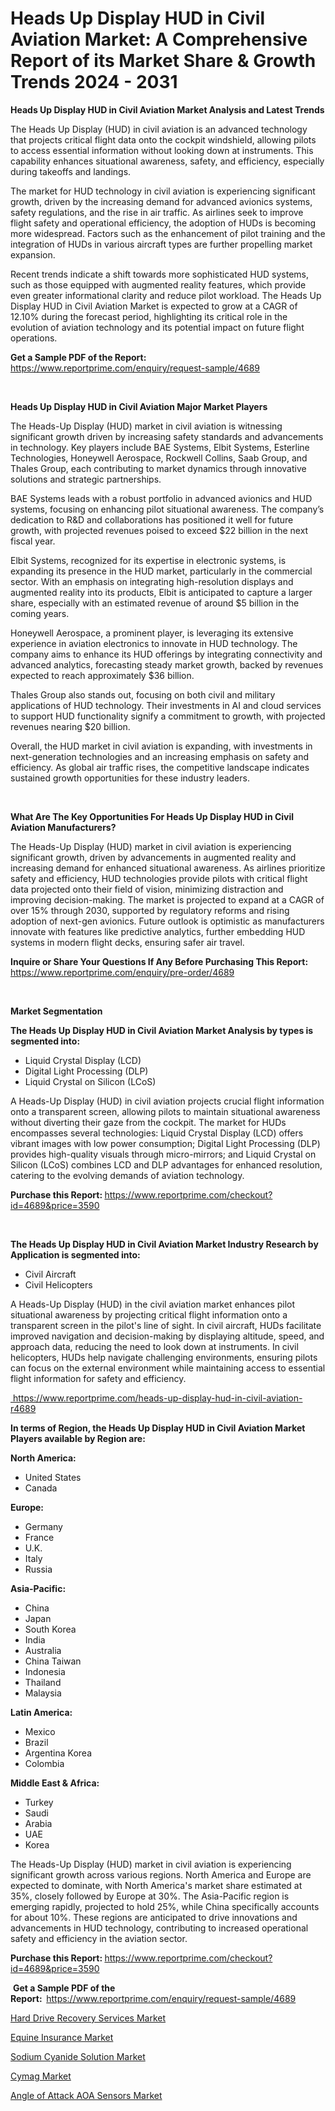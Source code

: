 <p><h1>Heads Up Display HUD in Civil Aviation Market: A Comprehensive Report of its Market Share & Growth Trends 2024 - 2031</h1></p><p><strong>Heads Up Display HUD in Civil Aviation Market Analysis and Latest Trends</strong></p>
<p><p>The Heads Up Display (HUD) in civil aviation is an advanced technology that projects critical flight data onto the cockpit windshield, allowing pilots to access essential information without looking down at instruments. This capability enhances situational awareness, safety, and efficiency, especially during takeoffs and landings.</p><p>The market for HUD technology in civil aviation is experiencing significant growth, driven by the increasing demand for advanced avionics systems, safety regulations, and the rise in air traffic. As airlines seek to improve flight safety and operational efficiency, the adoption of HUDs is becoming more widespread. Factors such as the enhancement of pilot training and the integration of HUDs in various aircraft types are further propelling market expansion.</p><p>Recent trends indicate a shift towards more sophisticated HUD systems, such as those equipped with augmented reality features, which provide even greater informational clarity and reduce pilot workload. The Heads Up Display HUD in Civil Aviation Market is expected to grow at a CAGR of 12.10% during the forecast period, highlighting its critical role in the evolution of aviation technology and its potential impact on future flight operations.</p></p>
<p><strong>Get a Sample PDF of the Report:&nbsp;</strong> <a href="https://www.reportprime.com/enquiry/request-sample/4689">https://www.reportprime.com/enquiry/request-sample/4689</a></p>
<p>&nbsp;</p>
<p><strong>Heads Up Display HUD in Civil Aviation Major Market Players</strong></p>
<p><p>The Heads-Up Display (HUD) market in civil aviation is witnessing significant growth driven by increasing safety standards and advancements in technology. Key players include BAE Systems, Elbit Systems, Esterline Technologies, Honeywell Aerospace, Rockwell Collins, Saab Group, and Thales Group, each contributing to market dynamics through innovative solutions and strategic partnerships.</p><p>BAE Systems leads with a robust portfolio in advanced avionics and HUD systems, focusing on enhancing pilot situational awareness. The company’s dedication to R&D and collaborations has positioned it well for future growth, with projected revenues poised to exceed $22 billion in the next fiscal year.</p><p>Elbit Systems, recognized for its expertise in electronic systems, is expanding its presence in the HUD market, particularly in the commercial sector. With an emphasis on integrating high-resolution displays and augmented reality into its products, Elbit is anticipated to capture a larger share, especially with an estimated revenue of around $5 billion in the coming years.</p><p>Honeywell Aerospace, a prominent player, is leveraging its extensive experience in aviation electronics to innovate in HUD technology. The company aims to enhance its HUD offerings by integrating connectivity and advanced analytics, forecasting steady market growth, backed by revenues expected to reach approximately $36 billion.</p><p>Thales Group also stands out, focusing on both civil and military applications of HUD technology. Their investments in AI and cloud services to support HUD functionality signify a commitment to growth, with projected revenues nearing $20 billion.</p><p>Overall, the HUD market in civil aviation is expanding, with investments in next-generation technologies and an increasing emphasis on safety and efficiency. As global air traffic rises, the competitive landscape indicates sustained growth opportunities for these industry leaders.</p></p>
<p>&nbsp;</p>
<p><strong>What Are The Key Opportunities For Heads Up Display HUD in Civil Aviation Manufacturers?</strong></p>
<p><p>The Heads-Up Display (HUD) market in civil aviation is experiencing significant growth, driven by advancements in augmented reality and increasing demand for enhanced situational awareness. As airlines prioritize safety and efficiency, HUD technologies provide pilots with critical flight data projected onto their field of vision, minimizing distraction and improving decision-making. The market is projected to expand at a CAGR of over 15% through 2030, supported by regulatory reforms and rising adoption of next-gen avionics. Future outlook is optimistic as manufacturers innovate with features like predictive analytics, further embedding HUD systems in modern flight decks, ensuring safer air travel.</p></p>
<p><strong>Inquire or Share Your Questions If Any Before Purchasing This Report:</strong> <a href="https://www.reportprime.com/enquiry/pre-order/4689">https://www.reportprime.com/enquiry/pre-order/4689</a></p>
<p>&nbsp;</p>
<p><strong>Market Segmentation</strong></p>
<p><strong>The Heads Up Display HUD in Civil Aviation Market Analysis by types is segmented into:</strong></p>
<p><ul><li>Liquid Crystal Display (LCD)</li><li>Digital Light Processing (DLP)</li><li>Liquid Crystal on Silicon (LCoS)</li></ul></p>
<p><p>A Heads-Up Display (HUD) in civil aviation projects crucial flight information onto a transparent screen, allowing pilots to maintain situational awareness without diverting their gaze from the cockpit. The market for HUDs encompasses several technologies: Liquid Crystal Display (LCD) offers vibrant images with low power consumption; Digital Light Processing (DLP) provides high-quality visuals through micro-mirrors; and Liquid Crystal on Silicon (LCoS) combines LCD and DLP advantages for enhanced resolution, catering to the evolving demands of aviation technology.</p></p>
<p><strong>Purchase this Report:&nbsp;</strong><a href="https://www.reportprime.com/checkout?id=4689&price=3590">https://www.reportprime.com/checkout?id=4689&price=3590</a></p>
<p>&nbsp;</p>
<p><strong>The Heads Up Display HUD in Civil Aviation Market Industry Research by Application is segmented into:</strong></p>
<p><ul><li>Civil Aircraft</li><li>Civil Helicopters</li></ul></p>
<p><p>A Heads-Up Display (HUD) in the civil aviation market enhances pilot situational awareness by projecting critical flight information onto a transparent screen in the pilot's line of sight. In civil aircraft, HUDs facilitate improved navigation and decision-making by displaying altitude, speed, and approach data, reducing the need to look down at instruments. In civil helicopters, HUDs help navigate challenging environments, ensuring pilots can focus on the external environment while maintaining access to essential flight information for safety and efficiency.</p></p>
<p><a href="https://www.reportprime.com/heads-up-display-hud-in-civil-aviation-r4689">&nbsp;https://www.reportprime.com/heads-up-display-hud-in-civil-aviation-r4689</a></p>
<p><strong>In terms of Region, the Heads Up Display HUD in Civil Aviation Market Players available by Region are:</strong></p>
<p>
    <p> <strong> North America: </strong>
        <ul>
            <li>United States</li>
            <li>Canada</li>
        </ul>
        </p> 
    <p> <strong> Europe: </strong>
        <ul>
            <li>Germany</li>
            <li>France</li>
            <li>U.K.</li>
            <li>Italy</li>
            <li>Russia</li>
        </ul>
        </p> 
    <p> <strong> Asia-Pacific: </strong>
        <ul>
            <li>China</li>
            <li>Japan</li>
            <li>South Korea</li>
            <li>India</li>
            <li>Australia</li>
            <li>China Taiwan</li>
            <li>Indonesia</li>
            <li>Thailand</li>
            <li>Malaysia</li>
        </ul>
        </p> 
    <p> <strong> Latin America: </strong>
        <ul>
            <li>Mexico</li>
            <li>Brazil</li>
            <li>Argentina Korea</li>
            <li>Colombia</li>
        </ul>
        </p> 
    <p> <strong> Middle East & Africa: </strong>
        <ul>
            <li>Turkey</li>
            <li>Saudi</li>
            <li>Arabia</li>
            <li>UAE</li>
            <li>Korea</li>
        </ul>
    </p>
    </p>
<p><p>The Heads-Up Display (HUD) market in civil aviation is experiencing significant growth across various regions. North America and Europe are expected to dominate, with North America's market share estimated at 35%, closely followed by Europe at 30%. The Asia-Pacific region is emerging rapidly, projected to hold 25%, while China specifically accounts for about 10%. These regions are anticipated to drive innovations and advancements in HUD technology, contributing to increased operational safety and efficiency in the aviation sector.</p></p>
<p><strong>Purchase this Report: </strong><a href="https://www.reportprime.com/checkout?id=4689&price=3590">https://www.reportprime.com/checkout?id=4689&price=3590</a></p>
<p>&nbsp;<strong>Get a Sample PDF of the Report:&nbsp;&nbsp;</strong><a href="https://www.reportprime.com/enquiry/request-sample/4689">https://www.reportprime.com/enquiry/request-sample/4689</a></p>
<p><strong></strong></p>
<p><p><a href="https://www.linkedin.com/pulse/market-insights-global-hard-drive-recovery-services-forecast-p9dme?trackingId=mmcE34KQT1uc2c0%2BT0xBrg%3D%3D">Hard Drive Recovery Services Market</a></p><p><a href="https://www.linkedin.com/pulse/global-equine-insurance-market-sector2024-2031-metrics-pwqme?trackingId=iXMcN%2FRgR5mtmiGPpVvScQ%3D%3D">Equine Insurance Market</a></p><p><a href="https://issuu.com/reportprime-2/docs/sodium-cyanide-solution-market-size_522b6a649d180d">Sodium Cyanide Solution Market</a></p><p><a href="https://issuu.com/reportprime-2/docs/cymag-market-size-2030.pptx_980ece4f4c4e2b">Cymag Market</a></p><p><a href="https://github.com/LaurenShaw586/Market-Research-Report-List-1/blob/main/angle-of-attack-aoa-sensors-market.md">Angle of Attack AOA Sensors Market</a></p></p>